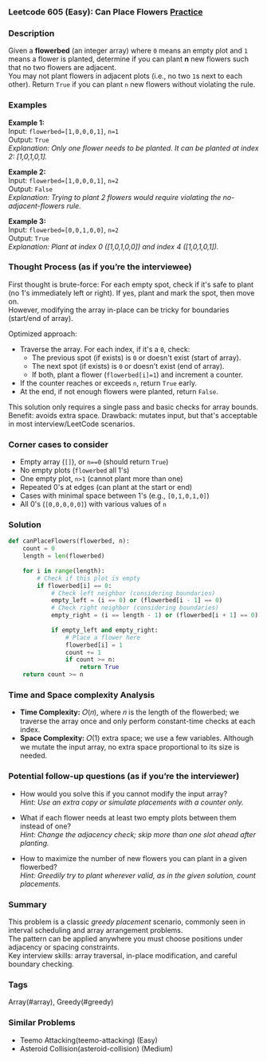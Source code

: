 ### Leetcode 605 (Easy): Can Place Flowers [Practice](https://leetcode.com/problems/can-place-flowers)

### Description  
Given a **flowerbed** (an integer array) where `0` means an empty plot and `1` means a flower is planted, determine if you can plant **n** new flowers such that no two flowers are adjacent.  
You may not plant flowers in adjacent plots (i.e., no two `1`s next to each other). Return `True` if you can plant `n` new flowers without violating the rule.

### Examples  

**Example 1:**  
Input: `flowerbed=[1,0,0,0,1]`, `n=1`  
Output: `True`  
*Explanation: Only one flower needs to be planted. It can be planted at index 2: [1,0,1,0,1].*

**Example 2:**  
Input: `flowerbed=[1,0,0,0,1]`, `n=2`  
Output: `False`  
*Explanation: Trying to plant 2 flowers would require violating the no-adjacent-flowers rule.*

**Example 3:**  
Input: `flowerbed=[0,0,1,0,0]`, `n=2`  
Output: `True`  
*Explanation: Plant at index 0 ([1,0,1,0,0]) and index 4 ([1,0,1,0,1]).*

### Thought Process (as if you’re the interviewee)  
First thought is brute-force: For each empty spot, check if it's safe to plant (no 1's immediately left or right). If yes, plant and mark the spot, then move on.  
However, modifying the array in-place can be tricky for boundaries (start/end of array).

Optimized approach:
- Traverse the array. For each index, if it's a `0`, check:
  - The previous spot (if exists) is `0` or doesn't exist (start of array).
  - The next spot (if exists) is `0` or doesn't exist (end of array).
  - If both, plant a flower (`flowerbed[i]=1`) and increment a counter.
- If the counter reaches or exceeds `n`, return `True` early.
- At the end, if not enough flowers were planted, return `False`.

This solution only requires a single pass and basic checks for array bounds.  
Benefit: avoids extra space. Drawback: mutates input, but that's acceptable in most interview/LeetCode scenarios.

### Corner cases to consider  
- Empty array (`[]`), or `n==0` (should return `True`)
- No empty plots (`flowerbed` all 1's)
- One empty plot, `n>1` (cannot plant more than one)
- Repeated 0's at edges (can plant at the start or end)
- Cases with minimal space between 1's (e.g., `[0,1,0,1,0]`)
- All 0's (`[0,0,0,0,0]`) with various values of `n`

### Solution

```python
def canPlaceFlowers(flowerbed, n):
    count = 0
    length = len(flowerbed)
    
    for i in range(length):
        # Check if this plot is empty
        if flowerbed[i] == 0:
            # Check left neighbor (considering boundaries)
            empty_left = (i == 0) or (flowerbed[i - 1] == 0)
            # Check right neighbor (considering boundaries)
            empty_right = (i == length - 1) or (flowerbed[i + 1] == 0)
            
            if empty_left and empty_right:
                # Place a flower here
                flowerbed[i] = 1
                count += 1
                if count >= n:
                    return True
    return count >= n
```

### Time and Space complexity Analysis  

- **Time Complexity:** 𝑂(𝑛), where 𝑛 is the length of the flowerbed; we traverse the array once and only perform constant-time checks at each index.
- **Space Complexity:** 𝑂(1) extra space; we use a few variables. Although we mutate the input array, no extra space proportional to its size is needed.

### Potential follow-up questions (as if you’re the interviewer)  

- How would you solve this if you cannot modify the input array?  
  *Hint: Use an extra copy or simulate placements with a counter only.*

- What if each flower needs at least two empty plots between them instead of one?  
  *Hint: Change the adjacency check; skip more than one slot ahead after planting.*

- How to maximize the number of new flowers you can plant in a given flowerbed?  
  *Hint: Greedily try to plant wherever valid, as in the given solution, count placements.*

### Summary
This problem is a classic *greedy placement* scenario, commonly seen in interval scheduling and array arrangement problems.  
The pattern can be applied anywhere you must choose positions under adjacency or spacing constraints.  
Key interview skills: array traversal, in-place modification, and careful boundary checking.

### Tags
Array(#array), Greedy(#greedy)

### Similar Problems
- Teemo Attacking(teemo-attacking) (Easy)
- Asteroid Collision(asteroid-collision) (Medium)
